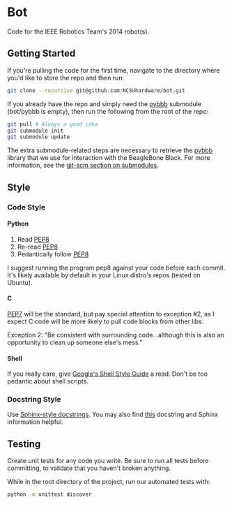 # Bot

Code for the IEEE Robotics Team's 2014 robot(s).

## Getting Started

If you're pulling the code for the first time, navigate to the directory where you'd like to store the repo and then run:

```bash
git clone --recursive git@github.com:NCSUhardware/bot.git
```

If you already have the repo and simply need the [pybbb] submodule (bot/pybbb is empty), then run the following from the root of the repo:

```bash
git pull # Always a good idea
git submodule init
git submodule update
```

The extra submodule-related steps are necessary to retrieve the [pybbb] library that we use for interaction with the BeagleBone Black. For more information, see the [git-scm section on submodules].


## Style

### Code Style

#### Python

1. Read [PEP8]
2. Re-read [PEP8]
3. Pedantically follow [PEP8]

I suggest running the program pep8 against your code before each commit. It's likely available by default in your Linux distro's repos (tested on Ubuntu).

#### C

[PEP7] will be the standard, but pay special attention to exception #2, as I expect C code will be more likely to pull code blocks from other libs.

Exception 2: "Be consistent with surrounding code...although this is also an opportunity to clean up someone else's mess."

#### Shell

If you really care, give [Google's Shell Style Guide][1] a read. Don't be too pedantic about shell scripts.

### Docstring Style

Use [Sphinx-style docstrings]. You may also find [this][2] docstring and Sphinx information helpful.

## Testing

Create unit tests for any code you write. Be sure to run all tests before committing, to validate that you haven't broken anything.

While in the root directory of the project, run our automated tests with:

```bash
python -m unittest discover
```

[pybbb]: https://github.com/NCSUhardware/pybbb
[git-scm section on submodules]: http://git-scm.com/book/en/Git-Tools-Submodules#Cloning-a-Project-with-Submodules
[PEP8]: http://www.python.org/dev/peps/pep-0008/
[PEP7]: http://www.python.org/dev/peps/pep-0007/
[1]: https://google-styleguide.googlecode.com/svn/trunk/shell.xml
[Sphinx-style docstrings]: http://pythonhosted.org/an_example_pypi_project/sphinx.html#full-code-example
[2]: http://stackoverflow.com/questions/5334531/python-documentation-standard-for-docstring
